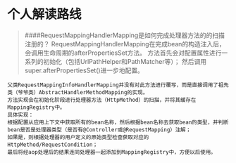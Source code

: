 个人解读路线
====
>####RequestMappingHandlerMapping是如何完成处理器方法的的扫描注册的？
    RequestMappingHandlerMapping在完成bean的构造注入后，会调用生命周期的afterPropertiesSet方法。
    方法首先会对配置属性进行一系列的初始化（包括UrlPathHelper和PathMatcher等）；
    然后调用super.afterPropertiesSet()进一步地配置。
    
    父类RequestMappingInfoHandlerMapping并没有对此方法进行覆写，而是直接调用了祖先类（爷爷类）AbstractHandlerMethodMapping的实现。
    方法实现会在初始化阶段进行处理器方法（HttpMethod）的扫描，并将其缓存在MappingRegistry中。
    具体实现：
    根据配置从应用上下文中获取所有的bean名称，然后根据bean名称去获取bean的类型，并判断bean是否是处理器类型（是否有@Controller或@RequestMapping）注解；
    如果是，则根据处理器的用户定义的原始类型检查获取对应的HttpMethod/RequestCondition；
    最后将经aop处理后的结果连同处理器一起添加到MappingRegistry中，方便以后使用。
